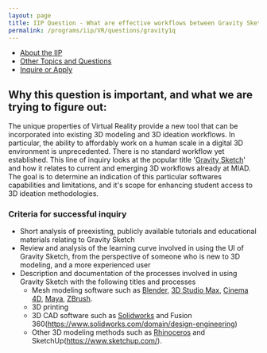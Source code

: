 ```yaml
---
layout: page
title: IIP Question - What are effective workflows between Gravity Sketch and other 3D modeling paradigms?
permalink: /programs/iip/VR/questions/gravity1q
---
```

- [About the IIP](/programs/iip/aboutiip)
- [Other Topics and Questions](/programs/iip/iiptopics)
- [Inquire or Apply](mailto:bendembroski@miad.edu)

## Why this question is important, and what we are trying to figure out:
The unique properties of Virtual Reality provide a new tool that can be incorporated into existing 3D modeling and 3D ideation workflows.  In particular, the ability to affordably work on a human scale in a digital 3D environment is unprecedented. There is no standard workflow yet established.  This line of inquiry looks at the popular title '[Gravity Sketch](https://www.gravitysketch.com/)' and how it relates to current and emerging 3D workflows already at MIAD.  The goal is to determine an indication of this particular softwares capabilities and limitations, and it's scope for enhancing student access to 3D ideation methodologies.

### Criteria for successful inquiry

- Short analysis of preexisting, publicly available tutorials and educational materials relating to Gravity Sketch
- Review and analysis of the learning curve involved in using the UI of Gravity Sketch, from the perspective of someone who is new to 3D modeling, and a more experienced user
- Description and documentation of the processes involved in using Gravity Sketch with the following titles and processes
  * Mesh modeling software such as [Blender](https://www.blender.org/), [3D Studio Max](https://www.autodesk.com/products/3ds-max/overview), [Cinema 4D](https://www.maxon.net/en/cinema-4d), [Maya](https://www.autodesk.com/products/maya/overview), [ZBrush](https://pixologic.com/).
  * 3D printing
  * 3D CAD software such as [Solidworks](https://www.solidworks.com/domain/design-engineering) and Fusion 360(https://www.solidworks.com/domain/design-engineering)
  * Other 3D modeling methods such as [Rhinoceros](https://www.rhino3d.com/) and SketchUp(https://www.sketchup.com/).
